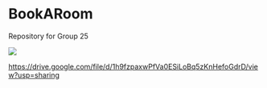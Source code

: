 # BookARoom
Repository for Group 25

<img src="https://drive.google.com/uc?export=view&id=1h9fzpaxwPfVa0ESiLoBq5zKnHefoGdrD">

https://drive.google.com/file/d/1h9fzpaxwPfVa0ESiLoBq5zKnHefoGdrD/view?usp=sharing
